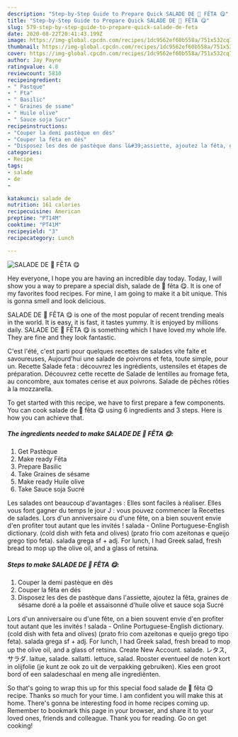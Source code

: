 ```yaml
---
description: "Step-by-Step Guide to Prepare Quick SALADE DE 🍉 FÊTA 😋"
title: "Step-by-Step Guide to Prepare Quick SALADE DE 🍉 FÊTA 😋"
slug: 579-step-by-step-guide-to-prepare-quick-salade-de-feta
date: 2020-08-22T20:41:43.199Z
image: https://img-global.cpcdn.com/recipes/1dc9562ef60b558a/751x532cq70/salade-de-🍉-feta-😋-photo-principale-de-la-recette.jpg
thumbnail: https://img-global.cpcdn.com/recipes/1dc9562ef60b558a/751x532cq70/salade-de-🍉-feta-😋-photo-principale-de-la-recette.jpg
cover: https://img-global.cpcdn.com/recipes/1dc9562ef60b558a/751x532cq70/salade-de-🍉-feta-😋-photo-principale-de-la-recette.jpg
author: Jay Payne
ratingvalue: 4.8
reviewcount: 5810
recipeingredient:
- " Pastque"
- " Fta"
- " Basilic"
- " Graines de ssame"
- " Huile olive"
- " Sauce soja Sucr"
recipeinstructions:
- "Couper la demi pastèque en dès"
- "Couper la fêta en dés"
- "Disposez les des de pastèque dans l&#39;assiette, ajoutez la fêta, graines de sésame doré a la poêle et assaisonné d&#39;huile olive et sauce soja Sucré"
categories:
- Recipe
tags:
- salade
- de
- 

katakunci: salade de  
nutrition: 161 calories
recipecuisine: American
preptime: "PT14M"
cooktime: "PT41M"
recipeyield: "3"
recipecategory: Lunch

---
```



![SALADE DE 🍉 FÊTA 😋](https://img-global.cpcdn.com/recipes/1dc9562ef60b558a/751x532cq70/salade-de-🍉-feta-😋-photo-principale-de-la-recette.jpg)

Hey everyone, I hope you are having an incredible day today. Today, I will show you a way to prepare a special dish, salade de 🍉 fêta 😋. It is one of my favorites food recipes. For mine, I am going to make it a bit unique. This is gonna smell and look delicious.

SALADE DE 🍉 FÊTA 😋 is one of the most popular of recent trending meals in the world. It is easy, it is fast, it tastes yummy. It is enjoyed by millions daily. SALADE DE 🍉 FÊTA 😋 is something which I have loved my whole life. They are fine and they look fantastic.

C&#39;est l&#39;été, c&#39;est parti pour quelques recettes de salades vite faite et savoureuses, Aujourd&#39;hui une salade de poivrons et feta, toute simple, pour un. Recette Salade feta : découvrez les ingrédients, ustensiles et étapes de préparation. Découvrez cette recette de Salade de lentilles au fromage feta, au concombre, aux tomates cerise et aux poivrons. Salade de pêches rôties à la mozzarella.


To get started with this recipe, we have to first prepare a few components. You can cook salade de 🍉 fêta 😋 using 6 ingredients and 3 steps. Here is how you can achieve that.

<!--inarticleads1-->

##### The ingredients needed to make SALADE DE 🍉 FÊTA 😋:

1. Get  Pastèque
1. Make ready  Fêta
1. Prepare  Basilic
1. Take  Graines de sésame
1. Make ready  Huile olive
1. Take  Sauce soja Sucré


Les salades ont beaucoup d&#39;avantages : Elles sont faciles à réaliser. Elles vous font gagner du temps le jour J : vous pouvez commencer la Recettes de salades. Lors d&#39;un anniversaire ou d&#39;une fête, on a bien souvent envie d&#39;en profiter tout autant que les invités ! salada - Online Portuguese-English dictionary. (cold dish with feta and olives) (prato frio com azeitonas e queijo grego tipo feta). salada grega sf + adj. For lunch, I had Greek salad, fresh bread to mop up the olive oil, and a glass of retsina. 

<!--inarticleads2-->

##### Steps to make SALADE DE 🍉 FÊTA 😋:

1. Couper la demi pastèque en dès
1. Couper la fêta en dés
1. Disposez les des de pastèque dans l&#39;assiette, ajoutez la fêta, graines de sésame doré a la poêle et assaisonné d&#39;huile olive et sauce soja Sucré


Lors d&#39;un anniversaire ou d&#39;une fête, on a bien souvent envie d&#39;en profiter tout autant que les invités ! salada - Online Portuguese-English dictionary. (cold dish with feta and olives) (prato frio com azeitonas e queijo grego tipo feta). salada grega sf + adj. For lunch, I had Greek salad, fresh bread to mop up the olive oil, and a glass of retsina. Create New Account. salade. レタス, サラダ. laitue, salade. sallatti. lettuce, salad. Rooster eventueel de noten kort in olijfolie (je kunt ze ook zo uit de verpakking gebruiken). Kies een groot bord of een saladeschaal en meng alle ingrediënten. 

So that's going to wrap this up for this special food salade de 🍉 fêta 😋 recipe. Thanks so much for your time. I am confident you will make this at home. There's gonna be interesting food in home recipes coming up. Remember to bookmark this page in your browser, and share it to your loved ones, friends and colleague. Thank you for reading. Go on get cooking!
